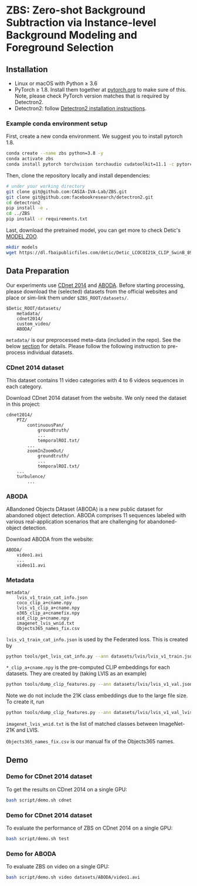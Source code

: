 **ZBS**: Zero-shot Background Subtraction via Instance-level Background Modeling and Foreground Selection
========

## Installation
- Linux or macOS with Python ≥ 3.6
- PyTorch ≥ 1.8.
  Install them together at [pytorch.org](https://pytorch.org) to make sure of this. Note, please check
  PyTorch version matches that is required by Detectron2.
- Detectron2: follow [Detectron2 installation instructions](https://detectron2.readthedocs.io/tutorials/install.html).

### Example conda environment setup
First, create a new conda environment. We suggest you to install pytorch 1.8.
```bash
conda create --name zbs python=3.8 -y
conda activate zbs
conda install pytorch torchvision torchaudio cudatoolkit=11.1 -c pytorch-lts -c nvidia
```
Then, clone the repository locally and install dependencies:
```bash
# under your working directory
git clone git@github.com:CASIA-IVA-Lab/ZBS.git
git clone git@github.com:facebookresearch/detectron2.git
cd detectron2
pip install -e .
cd ../ZBS
pip install -r requirements.txt
```
Last, download the pretrained model, you can get more to check Detic's [MODEL ZOO](docs/MODEL_ZOO.md).
```bash
mkdir models
wget https://dl.fbaipublicfiles.com/detic/Detic_LCOCOI21k_CLIP_SwinB_896b32_4x_ft4x_max-size.pth -O models/Detic_LCOCOI21k_CLIP_SwinB_896b32_4x_ft4x_max-size.pth
```

## Data Preparation

Our experiments use [CDnet 2014](https://www.kaggle.com/datasets/fc82cc044b7e90db502e947e3a4d301a0ff2c498a38b75522543304a40c764f5?resource=download-directory) and [ABODA](https://github.com/kevinlin311tw/ABODA).
Before starting processing, please download the (selected) datasets from the official websites and place or sim-link them under `$ZBS_ROOT/datasets/`. 

```
$Detic_ROOT/datasets/
    metadata/
    cdnet2014/
    custom_video/
    ABODA/
```
`metadata/` is our preprocessed meta-data (included in the repo). See the below [section](#Metadata) for details.
Please follow the following instruction to pre-process individual datasets.

### CDnet 2014 dataset
This dataset contains 11 video categories with 4 to 6 videos sequences in each category.

Download CDnet 2014 dataset from the website. We only need the  dataset in this project:
```
cdnet2014/
    PTZ/
        continuousPan/
            groundtruth/
            ...
            temporalROI.txt/
        ...
        zoomInZoomOut/
            groundtruth/
            ...
            temporalROI.txt/
    ...
    turbulence/
        ...

```

### ABODA

ABandoned Objects DAtaset (ABODA) is a new public dataset for abandoned object detection. ABODA comprises 11 sequences labeled with various real-application scenarios that are challenging for abandoned-object detection.

Download ABODA from the website:

```
ABODA/
    video1.avi
    ...
    video11.avi
```
### Metadata

```
metadata/
    lvis_v1_train_cat_info.json
    coco_clip_a+cname.npy
    lvis_v1_clip_a+cname.npy
    o365_clip_a+cnamefix.npy
    oid_clip_a+cname.npy
    imagenet_lvis_wnid.txt
    Objects365_names_fix.csv
```

`lvis_v1_train_cat_info.json` is used by the Federated loss.
This is created by 
```bash
python tools/get_lvis_cat_info.py --ann datasets/lvis/lvis_v1_train.json
```

`*_clip_a+cname.npy` is the pre-computed CLIP embeddings for each datasets.
They are created by (taking LVIS as an example)
```bash
python tools/dump_clip_features.py --ann datasets/lvis/lvis_v1_val.json --out_path metadata/lvis_v1_clip_a+cname.npy
```
Note we do not include the 21K class embeddings due to the large file size.
To create it, run
```bash
python tools/dump_clip_features.py --ann datasets/lvis/lvis_v1_val_lvis-21k.json --out_path datasets/metadata/lvis-21k_clip_a+cname.npy
```

`imagenet_lvis_wnid.txt` is the list of matched classes between ImageNet-21K and LVIS.

`Objects365_names_fix.csv` is our manual fix of the Objects365 names.

## Demo

### Demo for CDnet 2014 dataset
To get the results on CDnet 2014 on a single GPU:
```bash
bash script/demo.sh cdnet
```

### Demo for CDnet 2014 dataset
To evaluate the performance of ZBS on CDnet 2014 on a single GPU:
```bash
bash script/demo.sh test
```

### Demo for ABODA
To evaluate ZBS on video on a single GPU:
```bash
bash script/demo.sh video datasets/ABODA/video1.avi 
```
